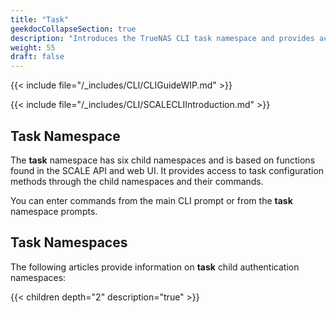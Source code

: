 ```yaml
---
title: "Task"
geekdocCollapseSection: true
description: "Introduces the TrueNAS CLI task namespace and provides access to child namespaces and commands including cloud_sync, cron_job, replication, rsync, smart_test, and snapshot." 
weight: 55
draft: false
---
```




{{< include file="/_includes/CLI/CLIGuideWIP.md" >}}

{{< include file="/_includes/CLI/SCALECLIIntroduction.md" >}}

## Task Namespace

The **task** namespace has six child namespaces and is based on functions found in the SCALE API and web UI. 
It provides access to task configuration methods through the child namespaces and their commands.

You can enter commands from the main CLI prompt or from the **task** namespace prompts.

## Task Namespaces
The following articles provide information on **task** child authentication namespaces:

{{< children depth="2" description="true" >}}
